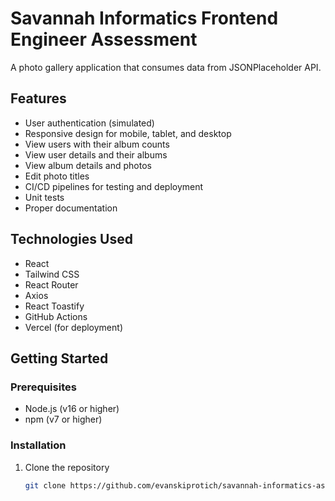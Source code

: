 # Savannah Informatics Frontend Engineer Assessment

A photo gallery application that consumes data from JSONPlaceholder API.

## Features

- User authentication (simulated)
- Responsive design for mobile, tablet, and desktop
- View users with their album counts
- View user details and their albums
- View album details and photos
- Edit photo titles
- CI/CD pipelines for testing and deployment
- Unit tests
- Proper documentation

## Technologies Used

- React
- Tailwind CSS
- React Router
- Axios
- React Toastify
- GitHub Actions
- Vercel (for deployment)

## Getting Started

### Prerequisites

- Node.js (v16 or higher)
- npm (v7 or higher)

### Installation

1. Clone the repository
   ```bash
   git clone https://github.com/evanskiprotich/savannah-informatics-assessment.git
   ```
